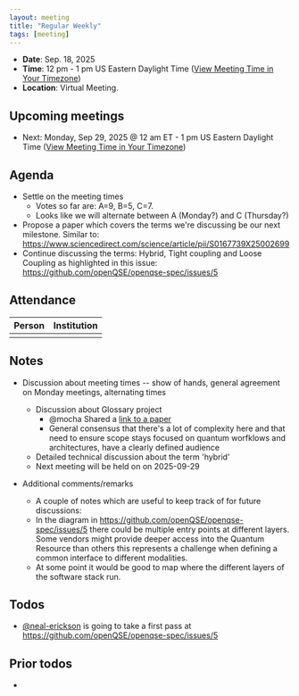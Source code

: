 ```yaml
---
layout: meeting
title: "Regular Weekly"
tags: [meeting]
---
```


 - **Date**: Sep. 18, 2025
 - **Time**: 12 pm - 1 pm US Eastern Daylight Time ([View Meeting Time in Your Timezone](https://time.is/1200_in_ET))
 - **Location**: Virtual Meeting.


## **Upcoming meetings**
 - Next: Monday, Sep 29, 2025 @ 12 am ET - 1 pm US Eastern Daylight Time ([View Meeting Time in Your Timezone](https://time.is/1200_in_ET))

## Agenda
- Settle on the meeting times
   - Votes so far are: A=9, B=5, C=7.
   - Looks like we will alternate between A (Monday?) and C (Thursday?)
- Propose a paper which covers the terms we're discussing be our next milestone. Similar to: https://www.sciencedirect.com/science/article/pii/S0167739X25002699
- Continue discussing the terms: Hybrid, Tight coupling and Loose Coupling as highlighted in this issue: https://github.com/openQSE/openqse-spec/issues/5


## Attendance

|Person                 | Institution           |
|-----------------------|-----------------------|
|                       |                       |

## Notes
- Discussion about meeting times -- show of hands, general agreement on Monday meetings, alternating times
    - Discussion about Glossary project
        - @mocha Shared a [link to a paper](https://www.sciencedirect.com/science/article/pii/S0167739X25002699)
        - General consensus that there's a lot of complexity here and that need to ensure scope stays focused on quantum worfklows and architectures, have a clearly defined audience
    - Detailed technical discussion about the term 'hybrid'
    - Next meeting will be held on on 2025-09-29

- Additional comments/remarks
    - A couple of notes which are useful to keep track of for future discussions:
    - In the diagram in https://github.com/openQSE/openqse-spec/issues/5 there could be multiple entry points at different layers. Some vendors might provide deeper access into the Quantum Resource than others
this represents a challenge when defining a common interface to different modalities.
    - At some point it would be good to map where the different layers of the software stack run.

## Todos
- [@neal-erickson](https://github.com/neal-erickson) is going to take a first pass at https://github.com/openQSE/openqse-spec/issues/5

## Prior todos
-
